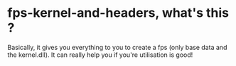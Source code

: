 # fps-kernel-and-headers, what's this ?

Basically, it gives you everything to you to create a fps (only base data and the kernel.dll).
It can really help you if you're utilisation is good!
